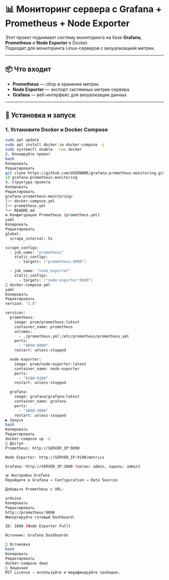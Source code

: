 # 📊 Мониторинг сервера с Grafana + Prometheus + Node Exporter

Этот проект поднимает систему мониторинга на базе **Grafana**, **Prometheus** и **Node Exporter** в Docker.  
Подходит для мониторинга Linux-серверов с визуализацией метрик.

---

## 📦 Что входит
- **Prometheus** — сбор и хранение метрик
- **Node Exporter** — экспорт системных метрик сервера
- **Grafana** — веб-интерфейс для визуализации данных

---

## 🚀 Установка и запуск

### 1. Установите Docker и Docker Compose
```bash
sudo apt update
sudo apt install docker.io docker-compose -y
sudo systemctl enable --now docker
2. Клонируйте проект
bash
Копировать
Редактировать
git clone https://github.com/USERNAME/grafana-prometheus-monitoring.git
cd grafana-prometheus-monitoring
3. Структура проекта
Копировать
Редактировать
grafana-prometheus-monitoring/
│── docker-compose.yml
│── prometheus.yml
└── README.md
⚙️ Конфигурация Prometheus (prometheus.yml)
yaml
Копировать
Редактировать
global:
  scrape_interval: 5s

scrape_configs:
  - job_name: "prometheus"
    static_configs:
      - targets: ["prometheus:9090"]

  - job_name: "node_exporter"
    static_configs:
      - targets: ["node-exporter:9100"]
📜 docker-compose.yml
yaml
Копировать
Редактировать
version: "3.8"

services:
  prometheus:
    image: prom/prometheus:latest
    container_name: prometheus
    volumes:
      - ./prometheus.yml:/etc/prometheus/prometheus.yml
    ports:
      - "9090:9090"
    restart: unless-stopped

  node-exporter:
    image: prom/node-exporter:latest
    container_name: node-exporter
    ports:
      - "9100:9100"
    restart: unless-stopped

  grafana:
    image: grafana/grafana:latest
    container_name: grafana
    ports:
      - "3000:3000"
    restart: unless-stopped
▶️ Запуск
bash
Копировать
Редактировать
docker-compose up -d
🔗 Доступ
Prometheus: http://SERVER_IP:9090

Node Exporter: http://SERVER_IP:9100/metrics

Grafana: http://SERVER_IP:3000 (логин: admin, пароль: admin)

📊 Настройка Grafana
Перейдите в Grafana → Configuration → Data Sources

Добавьте Prometheus с URL:

arduino
Копировать
Редактировать
http://prometheus:9090
Импортируйте готовый Dashboard:

ID: 1860 (Node Exporter Full)

Источник: Grafana Dashboards

🛑 Остановка
bash
Копировать
Редактировать
docker-compose down
📜 Лицензия
MIT License — используйте и модифицируйте свободно.
